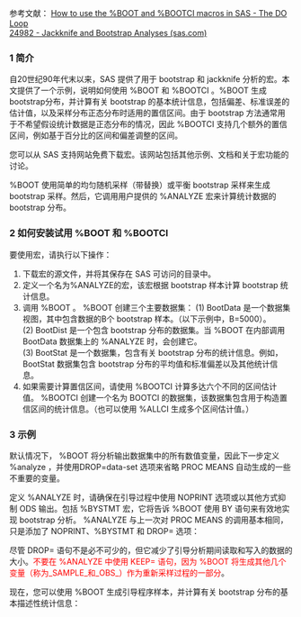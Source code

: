 
参考文献：
[How to use the %BOOT and %BOOTCI macros in SAS - The DO Loop](https://blogs.sas.com/content/iml/2018/07/23/boot-and-bootci-macros-sas.html)  
[24982 - Jackknife and Bootstrap Analyses (sas.com)](https://support.sas.com/kb/24/982.html)  

### 1 简介  

自20世纪90年代末以来，SAS 提供了用于 bootstrap 和 jackknife 分析的宏。本文提供了一个示例，说明如何使用 %BOOT 和 %BOOTCI 。%BOOT 生成bootstrap分布，并计算有关 bootstrap 的基本统计信息，包括偏差、标准误差的估计值，以及采样分布正态分布时适用的置信区间。由于 bootstrap 方法通常用于不希望假设统计数据是正态分布的情况，因此 %BOOTCI 支持几个额外的置信区间，例如基于百分比的区间和偏差调整的区间。

您可以从 SAS 支持网站免费下载宏。该网站包括其他示例、文档和关于宏功能的讨论。  

%BOOT 使用简单的均匀随机采样（带替换）或平衡 bootstrap 采样来生成 bootstrap 采样。然后，它调用用户提供的 %ANALYZE 宏来计算统计数据的 bootstrap 分布。  

### 2 如何安装试用 %BOOT 和 %BOOTCI  

要使用宏，请执行以下操作：

1. 下载宏的源文件，并将其保存在 SAS 可访问的目录中。  
2. 定义一个名为%ANALYZE的宏，该宏根据 bootstrap 样本计算 bootstrap 统计信息。  
3. 调用 %BOOT 。 %BOOT 创建三个主要数据集：
	(1) BootData 是一个数据集视图，其中包含数据的B个 bootstrap 样本。（以下示例中，B=5000）。  
	(2) BootDist 是一个包含 bootstrap 分布的数据集。当 %BOOT 在内部调用 BootData 数据集上的 %ANALYZE 时，会创建它。  
	(3) BootStat 是一个数据集，包含有关 bootstrap 分布的统计信息。例如，BootStat 数据集包含 bootstrap 分布的平均值和标准偏差以及其他统计信息。  
4. 如果需要计算置信区间，请使用 %BOOTCI 计算多达六个不同的区间估计值。 %BOOTCI 创建一个名为 BOOTCI 的数据集，该数据集包含用于构造置信区间的统计信息。（也可以使用 %ALLCI 生成多个区间估计值。）  

### 3 示例  


默认情况下， %BOOT 将分析输出数据集中的所有数值变量，因此下一步定义 %analyze ，并使用DROP=data-set 选项来省略 PROC MEANS 自动生成的一些不重要的变量。

定义 %ANALYZE 时，请确保在引导过程中使用 NOPRINT 选项或以其他方式抑制 ODS 输出。包括 %BYSTMT 宏，它将告诉 %BOOT 使用 BY 语句来有效地实现 bootstrap 分析。 %ANALYZE 与上一次对 PROC MEANS 的调用基本相同，只是添加了 NOPRINT、%BYSTMT 和 DROP= 选项：


尽管 DROP= 语句不是必不可少的，但它减少了引导分析期间读取和写入的数据的大小。<font color=red>不要在 %ANALYZE 中使用 KEEP= 语句，因为 %BOOT 将生成其他几个变量（称为_SAMPLE_和_OBS_）作为重新采样过程的一部分</font>。

现在，您可以使用 %BOOT 生成引导程序样本，并计算有关 bootstrap 分布的基本描述性统计信息：